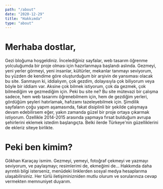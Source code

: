 ```yaml
---
path: "/about"
date: "2020-12-29"
title: "Hakkımda"
type: "about"
---
```


# Merhaba dostlar,

Gezi bloğuma hoşgeldiniz.
İncelediğiniz sayfalar, web tasarım öğrenme yolculuğumda bir proje olması için hazırlanmaya başlandı aslında.
Gezmeyi, yeni yerler görmeyi, yeni insanlar, kültürler, mekanlar tanımayı seviyorum, bu yüzden de kendime göre oluşturduğum bir arşivin de yansıması olacak bu site.
Sanmayın ki, iddialıyım, çok gezdim, dolayısıyla çok biliyorum veya böyle bir iddiam var. Aksine çok bilmek istiyorum, çok da gezmek, çok bilmediğim ve gezmediğim için. Peki bu site ne? Bu site mütevazi bir çalışma sadece, hem web tasarımı öğrenebilmem için, hem de gezdiğim yerleri, gördüğüm şeyleri hatırlamak, hafızamı tazeleyebilmek için.
Şimdilik sayfaların çoğu yapım aşamasında, fakat disiplinli bir şekilde çalışmaya devam edebilirsem eğer, yakın zamanda güzel bir proje ortaya çıkarmak istiyorum.
Özellikle 2014-2015 arasında yapmaya fırsat bulduğum avrupa şehirlerini eklemek istedim başlangıçta. Belki ilerde Türkeye'nin güzelliklerini de ekleriz siteye birlikte.

# Peki ben kimim?

Gökhan Karaçay ismim.
Gezmeyi, yemeyi, fotoğraf çekmeyi ve yazmayı seviyorum, ve paylaşmayı; resimlerimi de, ekmeğimi de...
Hakkımda daha ayrıntılı bilgi isterseniz, menüdeki linklerden sosyal medya hesaplarıma ulaşabilirsiniz. Her türlü iletişiminizniden mutlu olurum ve sorularınıza cevap vermekten memnuniyet duyarım.

<rehype-image src="ben.png"></rehype-image>
